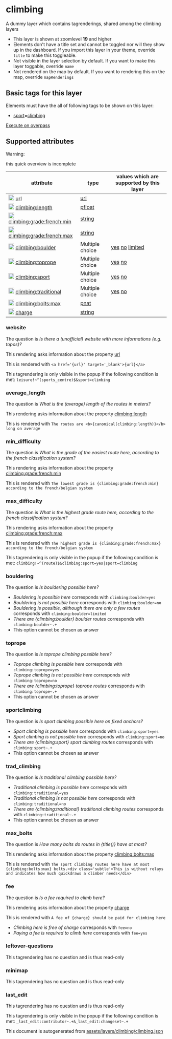 [//]: # (WARNING: this file is automatically generated. Please find the sources at the bottom and edit those sources)

 climbing 
==========





A dummy layer which contains tagrenderings, shared among the climbing layers






  - This layer is shown at zoomlevel **19** and higher
  - Elements don't have a title set and cannot be toggled nor will they show up in the dashboard. If you import this layer in your theme, override `title` to make this toggleable.
  - Not visible in the layer selection by default. If you want to make this layer toggable, override `name`
  - Not rendered on the map by default. If you want to rendering this on the map, override `mapRenderings`




 Basic tags for this layer 
---------------------------



Elements must have the all of following tags to be shown on this layer:



  - <a href='https://wiki.openstreetmap.org/wiki/Key:sport' target='_blank'>sport</a>=<a href='https://wiki.openstreetmap.org/wiki/Tag:sport%3Dclimbing' target='_blank'>climbing</a>


[Execute on overpass](http://overpass-turbo.eu/?Q=%5Bout%3Ajson%5D%5Btimeout%3A90%5D%3B(%20%20%20%20nwr%5B%22sport%22%3D%22climbing%22%5D(%7B%7Bbbox%7D%7D)%3B%0A)%3Bout%20body%3B%3E%3Bout%20skel%20qt%3B)



 Supported attributes 
----------------------



Warning: 

this quick overview is incomplete



attribute | type | values which are supported by this layer
----------- | ------ | ------------------------------------------
[<img src='https://mapcomplete.osm.be/assets/svg/statistics.svg' height='18px'>](https://taginfo.openstreetmap.org/keys/url#values) [url](https://wiki.openstreetmap.org/wiki/Key:url) | [url](../SpecialInputElements.md#url) | 
[<img src='https://mapcomplete.osm.be/assets/svg/statistics.svg' height='18px'>](https://taginfo.openstreetmap.org/keys/climbing:length#values) [climbing:length](https://wiki.openstreetmap.org/wiki/Key:climbing:length) | [pfloat](../SpecialInputElements.md#pfloat) | 
[<img src='https://mapcomplete.osm.be/assets/svg/statistics.svg' height='18px'>](https://taginfo.openstreetmap.org/keys/climbing:grade:french:min#values) [climbing:grade:french:min](https://wiki.openstreetmap.org/wiki/Key:climbing:grade:french:min) | [string](../SpecialInputElements.md#string) | 
[<img src='https://mapcomplete.osm.be/assets/svg/statistics.svg' height='18px'>](https://taginfo.openstreetmap.org/keys/climbing:grade:french:max#values) [climbing:grade:french:max](https://wiki.openstreetmap.org/wiki/Key:climbing:grade:french:max) | [string](../SpecialInputElements.md#string) | 
[<img src='https://mapcomplete.osm.be/assets/svg/statistics.svg' height='18px'>](https://taginfo.openstreetmap.org/keys/climbing:boulder#values) [climbing:boulder](https://wiki.openstreetmap.org/wiki/Key:climbing:boulder) | Multiple choice | [yes](https://wiki.openstreetmap.org/wiki/Tag:climbing:boulder%3Dyes) [no](https://wiki.openstreetmap.org/wiki/Tag:climbing:boulder%3Dno) [limited](https://wiki.openstreetmap.org/wiki/Tag:climbing:boulder%3Dlimited)
[<img src='https://mapcomplete.osm.be/assets/svg/statistics.svg' height='18px'>](https://taginfo.openstreetmap.org/keys/climbing:toprope#values) [climbing:toprope](https://wiki.openstreetmap.org/wiki/Key:climbing:toprope) | Multiple choice | [yes](https://wiki.openstreetmap.org/wiki/Tag:climbing:toprope%3Dyes) [no](https://wiki.openstreetmap.org/wiki/Tag:climbing:toprope%3Dno)
[<img src='https://mapcomplete.osm.be/assets/svg/statistics.svg' height='18px'>](https://taginfo.openstreetmap.org/keys/climbing:sport#values) [climbing:sport](https://wiki.openstreetmap.org/wiki/Key:climbing:sport) | Multiple choice | [yes](https://wiki.openstreetmap.org/wiki/Tag:climbing:sport%3Dyes) [no](https://wiki.openstreetmap.org/wiki/Tag:climbing:sport%3Dno)
[<img src='https://mapcomplete.osm.be/assets/svg/statistics.svg' height='18px'>](https://taginfo.openstreetmap.org/keys/climbing:traditional#values) [climbing:traditional](https://wiki.openstreetmap.org/wiki/Key:climbing:traditional) | Multiple choice | [yes](https://wiki.openstreetmap.org/wiki/Tag:climbing:traditional%3Dyes) [no](https://wiki.openstreetmap.org/wiki/Tag:climbing:traditional%3Dno)
[<img src='https://mapcomplete.osm.be/assets/svg/statistics.svg' height='18px'>](https://taginfo.openstreetmap.org/keys/climbing:bolts:max#values) [climbing:bolts:max](https://wiki.openstreetmap.org/wiki/Key:climbing:bolts:max) | [pnat](../SpecialInputElements.md#pnat) | 
[<img src='https://mapcomplete.osm.be/assets/svg/statistics.svg' height='18px'>](https://taginfo.openstreetmap.org/keys/charge#values) [charge](https://wiki.openstreetmap.org/wiki/Key:charge) | [string](../SpecialInputElements.md#string) | [](https://wiki.openstreetmap.org/wiki/Tag:charge%3D)




### website 



The question is  *Is there a (unofficial) website with more informations (e.g. topos)?*

This rendering asks information about the property  [url](https://wiki.openstreetmap.org/wiki/Key:url) 

This is rendered with  `<a href='{url}' target='_blank'>{url}</a>`



This tagrendering is only visible in the popup if the following condition is met: `leisure!~^(sports_centre)$&sport=climbing`



### average_length 



The question is  *What is the (average) length of the routes in meters?*

This rendering asks information about the property  [climbing:length](https://wiki.openstreetmap.org/wiki/Key:climbing:length) 

This is rendered with  `The routes are <b>{canonical(climbing:length)}</b> long on average`





### min_difficulty 



The question is  *What is the grade of the easiest route here, according to the french classification system?*

This rendering asks information about the property  [climbing:grade:french:min](https://wiki.openstreetmap.org/wiki/Key:climbing:grade:french:min) 

This is rendered with  `The lowest grade is {climbing:grade:french:min} according to the french/belgian system`





### max_difficulty 



The question is  *What is the highest grade route here, according to the french classification system?*

This rendering asks information about the property  [climbing:grade:french:max](https://wiki.openstreetmap.org/wiki/Key:climbing:grade:french:max) 

This is rendered with  `The highest grade is {climbing:grade:french:max} according to the french/belgian system`



This tagrendering is only visible in the popup if the following condition is met: `climbing!~^(route)$&climbing:sport=yes|sport=climbing`



### bouldering 



The question is  *Is bouldering possible here?*





  - *Bouldering is possible here*  corresponds with  `climbing:boulder=yes`
  - *Bouldering is not possible here*  corresponds with  `climbing:boulder=no`
  - *Bouldering is possible, allthough there are only a few routes*  corresponds with  `climbing:boulder=limited`
  - *There are {climbing:boulder} boulder routes*  corresponds with  `climbing:boulder~.+`
  - This option cannot be chosen as answer




### toprope 



The question is  *Is toprope climbing possible here?*





  - *Toprope climbing is possible here*  corresponds with  `climbing:toprope=yes`
  - *Toprope climbing is not possible here*  corresponds with  `climbing:toprope=no`
  - *There are {climbing:toprope} toprope routes*  corresponds with  `climbing:toprope~.+`
  - This option cannot be chosen as answer




### sportclimbing 



The question is  *Is sport climbing possible here on fixed anchors?*





  - *Sport climbing is possible here*  corresponds with  `climbing:sport=yes`
  - *Sport climbing is not possible here*  corresponds with  `climbing:sport=no`
  - *There are {climbing:sport} sport climbing routes*  corresponds with  `climbing:sport~.+`
  - This option cannot be chosen as answer




### trad_climbing 



The question is  *Is traditional climbing possible here?*





  - *Traditional climbing is possible here*  corresponds with  `climbing:traditional=yes`
  - *Traditional climbing is not possible here*  corresponds with  `climbing:traditional=no`
  - *There are {climbing:traditional} traditional climbing routes*  corresponds with  `climbing:traditional~.+`
  - This option cannot be chosen as answer




### max_bolts 



The question is  *How many bolts do routes in {title()} have at most?*

This rendering asks information about the property  [climbing:bolts:max](https://wiki.openstreetmap.org/wiki/Key:climbing:bolts:max) 

This is rendered with  `The sport climbing routes here have at most {climbing:bolts:max} bolts.<div class='subtle'>This is without relays and indicates how much quickdraws a climber needs</div>`





### fee 



The question is  *Is a fee required to climb here?*

This rendering asks information about the property  [charge](https://wiki.openstreetmap.org/wiki/Key:charge) 

This is rendered with  `A fee of {charge} should be paid for climbing here`





  - *Climbing here is free of charge*  corresponds with  `fee=no`
  - *Paying a fee is required to climb here*  corresponds with  `fee=yes`




### leftover-questions 



This tagrendering has no question and is thus read-only





### minimap 



This tagrendering has no question and is thus read-only





### last_edit 



This tagrendering has no question and is thus read-only



This tagrendering is only visible in the popup if the following condition is met: `_last_edit:contributor~.+&_last_edit:changeset~.+` 

This document is autogenerated from [assets/layers/climbing/climbing.json](https://github.com/pietervdvn/MapComplete/blob/develop/assets/layers/climbing/climbing.json)
